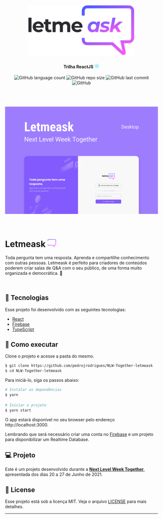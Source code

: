 <h1 align="center">
    <br>
    <img src="./.github/logo-full.svg" width="350" heigh="100" alt="logo letmeask">
</h1>

<h4 align="center">
    Trilha ReactJS <img src="./.github/logo-icon-react.svg" height="15" alt="logo icon react">
</h4>

<p align="center">
    <img alt="GitHub language count" src="https://img.shields.io/github/languages/count/pedrojrodrigues/NLW-Together-letmeask?color=%23e559f9&style=for-the-badge&labelColor=835afd">
    <img alt="GitHub repo size" src="https://img.shields.io/github/repo-size/pedrojrodrigues/NLW-Together-letmeask?color=%23e559f9&style=for-the-badge&labelColor=835afd">
    <img alt="GitHub last commit" src="https://img.shields.io/github/last-commit/pedrojrodrigues/NLW-Together-letmeask?color=%23e559f9&style=for-the-badge&labelColor=835afd">
    <img alt="GitHub" src="https://img.shields.io/github/license/pedrojrodrigues/NLW-Together-letmeask?color=%23e559f9&style=for-the-badge&labelColor=835afd">
</p>

<br>

<h1 align="center">
    <img alt="Letmeask" src=".github/capa.svg" />
</h1>

<br>

# Letmeask <img src="./.github/box-message-logo.svg" width="28" alt="logo icon">
Toda pergunta tem uma resposta. Aprenda e compartilhe conhecimento com outras pessoas. Letmeask é perfeito para criadores de conteúdos poderem criar salas de Q&A com o seu público, de uma forma muito organizada e democrática. 🚀

<br>

## 🧪 Tecnologias

Esse projeto foi desenvolvido com as seguintes tecnologias:

- [React](https://reactjs.org)
- [Firebase](https://firebase.google.com/)
- [TypeScript](https://www.typescriptlang.org/)

## 🚀 Como executar

Clone o projeto e acesse a pasta do mesmo.

```bash
$ git clone https://github.com/pedrojrodrigues/NLW-Together-letmeask
$ cd NLW-Together-letmeask
```

Para iniciá-lo, siga os passos abaixo:
```bash
# Instalar as dependências
$ yarn

# Iniciar o projeto
$ yarn start
```
O app estará disponível no seu browser pelo endereço http://localhost:3000.

Lembrando que será necessário criar uma conta no [Firebase](https://firebase.google.com/) e um projeto para disponibilizar um Realtime Database.

## 💻 Projeto

Este é um projeto desenvolvido durante a **[Next Level Week Together](https://nextlevelweek.com/)**, apresentada dos dias 20 a 27 de Junho de 2021.

## 📝 License

Esse projeto está sob a licença MIT. Veja o arquivo [LICENSE](LICENSE.md) para mais detalhes.

---
